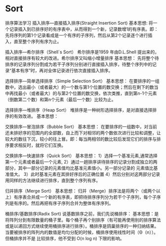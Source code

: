 # Sort
排序算法学习
插入排序—直接插入排序(Straight Insertion Sort) 
基本思想: 将一个记录插入到已排序好的有序表中，从而得到一个新，记录数增1的有序表。即：先将序列的第1个记录看成是一个有序的子序列，然后从第2个记录逐个进行插入，直至整个序列有序为止。

插入排序—希尔排序（Shell`s Sort） 希尔排序是1959 年由D.L.Shell 提出来的，相对直接排序有较大的改进。希尔排序又叫缩小增量排序 
基本思想： 先将整个待排序的记录序列分割成为若干子序列分别进行直接插入排序，待整个序列中的记录“基本有序”时，再对全体记录进行依次直接插入排序。

选择排序—简单选择排序（Simple Selection Sort） 
基本思想： 在要排序的一组数中，选出最小（或者最大）的一个数与第1个位置的数交换；然后在剩下的数当中再找最小（或者最大）的与第2个位置的数交换，依次类推，直到第n-1个元素（倒数第二个数）和第n个元素（最后一个数）比较为止。

选择排序—堆排序（Heap Sort） 堆排序是一种树形选择排序，是对直接选择排序的有效改进。 基本思想：

交换排序—冒泡排序（Bubble Sort） 
基本思想： 在要排序的一组数中，对当前还未排好序的范围内的全部数，自上而下对相邻的两个数依次进行比较和调整，让较大的数往下沉，较小的往上冒。即：每当两相邻的数比较后发现它们的排序与排序要求相反时，就将它们互换。

交换排序—快速排序（Quick Sort） 
基本思想： 1）选择一个基准元素,通常选择第一个元素或者最后一个元素, 2）通过一趟排序讲待排序的记录分割成独立的两部分，其中一部分记录的元素值均比基准元素值小。另一部分记录的 元素值比基准值大。 3）此时基准元素在其排好序后的正确位置 4）然后分别对这两部分记录用同样的方法继续进行排序，直到整个序列有序。

归并排序（Merge Sort） 
基本思想： 归并（Merge）排序法是将两个（或两个以上）有序表合并成一个新的有序表，即把待排序序列分为若干个子序列，每个子序列是有序的。然后再把有序子序列合并为整体有序序列。

桶排序/基数排序(Radix Sort) 说基数排序之前，我们先说桶排序： 
基本思想：是将阵列分到有限数量的桶子里。每个桶子再个别排序（有可能再使用别的排序算法或是以递回方式继续使用桶排序进行排序）。桶排序是鸽巢排序的一种归纳结果。当要被排序的阵列内的数值是均匀分配的时候，桶排序使用线性时间（Θ（n））。但桶排序并不是 比较排序，他不受到 O(n log n) 下限的影响。
